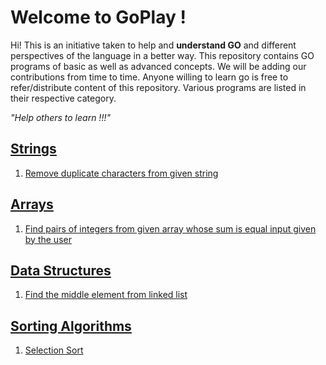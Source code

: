 # Welcome to GoPlay !

Hi!
This is an initiative taken to help and **understand GO** and different perspectives of the language in a better way. This repository contains GO programs of basic as well as advanced concepts. We will be adding our contributions from time to time. Anyone willing to learn go is free to refer/distribute content of this repository.
Various programs are listed in their respective category.

*"Help others to learn !!!"*


## [Strings](https://github.com/RahulSutar/GoPlay/tree/playground/str)

 1. [Remove duplicate characters from given string](https://github.com/RahulSutar/GoPlay/blob/playground/arrays/pairSum.go)

## [Arrays](https://github.com/RahulSutar/GoPlay/tree/rahuls/arrays)

 1. [Find pairs of integers from given array whose sum is equal input given by the user](https://github.com/RahulSutar/GoPlay/blob/rahuls/arrays/pairSum.go)

## [Data Structures](https://github.com/RahulSutar/GoPlay/tree/rahuls/datastructures)

 1. [Find the middle element from linked list](https://github.com/RahulSutar/GoPlay/blob/rahuls/datastructures/linkedListMiddleElement.go)

## [Sorting Algorithms](https://github.com/RahulSutar/GoPlay/tree/rahuls/sorting) 

 1. [Selection Sort](https://github.com/RahulSutar/GoPlay/blob/rahuls/sorting/selectionSort.go)
